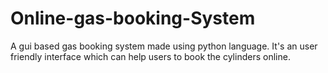 # Online-gas-booking-System
A gui based gas booking system made using python language. It's an user friendly interface which can help users to book the cylinders online.
